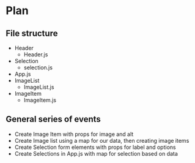 # Plan

## File structure 

- Header
    - Header.js
- Selection
    - selection.js
- App.js
- ImageList 
    - ImageList.js
- ImageItem
    - ImageItem.js

## General series of events

- Create Image Item with props for image and alt
- Create Image list using a map for our data, then creating image items
- Create Selection form elements with props for label and options
- Create Selections in App.js with map for selection based on data